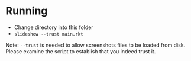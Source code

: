# Running
* Change directory into this folder
* `slideshow --trust main.rkt`

Note: `--trust` is needed to allow screenshots files to be loaded from disk. Please examine
the script to establish that you indeed trust it.
